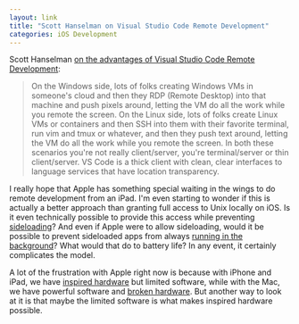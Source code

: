 ```yaml
---
layout: link
title: "Scott Hanselman on Visual Studio Code Remote Development"
categories: iOS Development
---
```


Scott Hanselman [on the advantages of Visual Studio Code Remote Development](https://www.hanselman.com/blog/VisualStudioCodeRemoteDevelopmentMayChangeEverything.aspx):

> On the Windows side, lots of folks creating Windows VMs in someone's cloud and then they RDP (Remote Desktop) into that machine and push pixels around, letting the VM do all the work while you remote the screen. On the Linux side, lots of folks create Linux VMs or containers and then SSH into them with their favorite terminal, run vim and tmux or whatever, and then they push text around, letting the VM do all the work while you remote the screen. In both these scenarios you're not really client/server, you're terminal/server or thin client/server. VS Code is a thick client with clean, clear interfaces to language services that have location transparency.

I really hope that Apple has something special waiting in the wings to do remote development from an iPad. I'm even starting to wonder if this is actually a better approach than granting full access to Unix locally on iOS. Is it even technically possible to provide this access while preventing [sideloading](https://en.wikipedia.org/wiki/Sideloading)? And even if Apple were to allow sideloading, would it be possible to prevent sideloaded apps from always [running in the background](https://developer.apple.com/documentation/uikit/core_app/managing_your_app_s_life_cycle/preparing_your_app_to_run_in_the_background)? What would that do to battery life? In any event, it certainly complicates the model.

A lot of the frustration with Apple right now is because with iPhone and iPad, we have [inspired hardware](https://www.apple.com/ipad-pro/) but limited software, while with the Mac, we have powerful software and [broken hardware](https://www.apple.com/support/keyboard-service-program-for-mac-notebooks/). But another way to look at it is that maybe the limited software is what makes inspired hardware possible.
